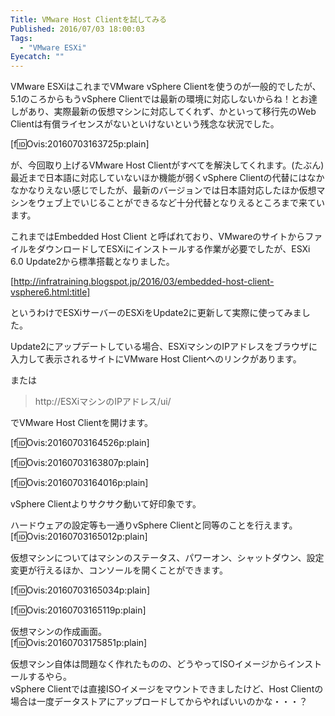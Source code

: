 ```yaml
---
Title: VMware Host Clientを試してみる
Published: 2016/07/03 18:00:03
Tags:
  - "VMware ESXi"
Eyecatch: ""
---
```

VMware ESXiはこれまでVMware vSphere Clientを使うのが一般的でしたが、5.1のころからもうvSphere Clientでは最新の環境に対応しないからね！とお達しがあり、実際最新の仮想マシンに対応してくれず、かといって移行先のWeb Clientは有償ライセンスがないといけないという残念な状況でした。  

[f:id:Ovis:20160703163725p:plain]

が、今回取り上げるVMware Host Clientがすべてを解決してくれます。(たぶん)
最近まで日本語に対応していないほか機能が弱くvSphere Clientの代替にはなかなかなりえない感じでしたが、最新のバージョンでは日本語対応したほか仮想マシンをウェブ上でいじることができるなど十分代替となりえるところまで来ています。  


これまではEmbedded Host Client と呼ばれており、VMwareのサイトからファイルをダウンロードしてESXiにインストールする作業が必要でしたが、ESXi 6.0 Update2から標準搭載となりました。  

[http://infratraining.blogspot.jp/2016/03/embedded-host-client-vsphere6.html:title]

というわけでESXiサーバーのESXiをUpdate2に更新して実際に使ってみました。  

Update2にアップデートしている場合、ESXiマシンのIPアドレスをブラウザに入力して表示されるサイトにVMware Host Clientへのリンクがあります。  

または

> http://ESXiマシンのIPアドレス/ui/ 

でVMware Host Clientを開けます。  

[f:id:Ovis:20160703164526p:plain]

[f:id:Ovis:20160703163807p:plain]

[f:id:Ovis:20160703164016p:plain]

vSphere Clientよりサクサク動いて好印象です。  

ハードウェアの設定等も一通りvSphere Clientと同等のことを行えます。  
[f:id:Ovis:20160703165012p:plain]


仮想マシンについてはマシンのステータス、パワーオン、シャットダウン、設定変更が行えるほか、コンソールを開くことができます。  

[f:id:Ovis:20160703165034p:plain]

[f:id:Ovis:20160703165119p:plain]


仮想マシンの作成画面。  
[f:id:Ovis:20160703175851p:plain]

仮想マシン自体は問題なく作れたものの、どうやってISOイメージからインストールするやら。  
vSphere Clientでは直接ISOイメージをマウントできましたけど、Host Clientの場合は一度データストアにアップロードしてからやればいいのかな・・・？
